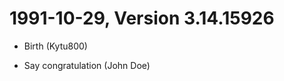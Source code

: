 1991-10-29, Version 3.14.15926
=========================

 * Birth (Kytu800)

 * Say congratulation (John Doe)
